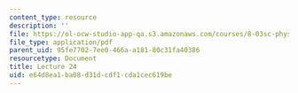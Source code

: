 ```yaml
---
content_type: resource
description: ''
file: https://ol-ocw-studio-app-qa.s3.amazonaws.com/courses/8-03sc-physics-iii-vibrations-and-waves-fall-2016/e64d8ea1ba08d31dcdf1cda1cec619be_MIT8_03SCF16_Lec23.pdf
file_type: application/pdf
parent_uid: 95fe7702-7ee0-466a-a181-80c31fa40386
resourcetype: Document
title: Lecture 24
uid: e64d8ea1-ba08-d31d-cdf1-cda1cec619be
---
```

